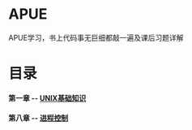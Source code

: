 # APUE
APUE学习，书上代码事无巨细都敲一遍及课后习题详解
# 目录
#### 第一章 -- [UNIX基础知识](https://github.com/fflyelephant/APUE/tree/master/ch1_UNIXSystem)
#### 第八章 -- [进程控制](https://github.com/fflyelephant/APUE/tree/master/ch8_proctl)